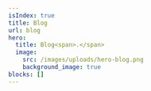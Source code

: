 ```yaml
---
isIndex: true
title: Blog
url: blog
hero:
  title: Blog<span>.</span>
  image:
    src: /images/uploads/hero-blog.png
    background_image: true
blocks: []
---
```

